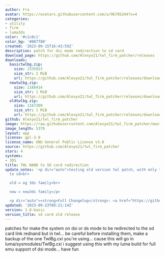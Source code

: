 ```yaml
---
author: Fra
avatar: https://avatars.githubusercontent.com/u/96795244?v=4
categories:
- utility
- firm
- luma3ds
color: '#c1c0c1'
color_bg: '#807f80'
created: '2023-09-15T16:43:59Z'
description: patch for dsi mode redirection to sd card
download_page: https://github.com/Alexyo21/twl_firm_patcher/releases
downloads:
  basictwlbg.zip:
    size: 2335923
    size_str: 2 MiB
    url: https://github.com/Alexyo21/twl_firm_patcher/releases/download/1.0-basic/basictwlbg.zip
  newtwlbg.zip:
    size: 1168414
    size_str: 1 MiB
    url: https://github.com/Alexyo21/twl_firm_patcher/releases/download/1.0-basic/newtwlbg.zip
  oldtwlbg.zip:
    size: 1167309
    size_str: 1 MiB
    url: https://github.com/Alexyo21/twl_firm_patcher/releases/download/1.0-basic/oldtwlbg.zip
github: Alexyo21/twl_firm_patcher
image: https://raw.githubusercontent.com/Alexyo21/twl_firm_patcher/master/icon.png
image_length: 5370
layout: app
license: gpl-3.0
license_name: GNU General Public License v3.0
source: https://github.com/Alexyo21/twl_firm_patcher
stars: 4
systems:
- 3DS
title: TWL NAND to SD card redirection
update_notes: '<p dir="auto">testing old version twl patch, with only twl redirection
  to sd<br>

  old = og 3ds family<br>

  new = new3ds family</p>

  <p dir="auto"><strong>Full Changelog</strong>: <a href="https://github.com/Alexyo21/twl_firm_patcher/commits/1.0-basic">https://github.com/Alexyo21/twl_firm_patcher/commits/1.0-basic</a></p>'
updated: '2023-09-23T00:21:14Z'
version: 1.0-basic
version_title: sd card old release
---
```

patches for make the system on dsi or ds mode to be redirected to the sd card link rednand but in twl...
be careful before installing them, make a backup of the one TwlBg.cxi you're using... cause this will go in luma/sysmodules/TwlBg.cxi
i suggest using this with my luma build for full emu support of dsi mode...
have fun